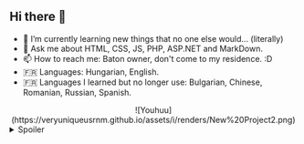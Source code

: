 ## Hi there 👋

- 🌱 I’m currently learning new things that no one else would... (literally)
- 💬 Ask me about HTML, CSS, JS, PHP, ASP.NET and MarkDown.
- 📫 How to reach me: Baton owner, don't come to my residence. :D
- 🇫🇷 Languages: Hungarian, English.
- 🇫🇷 Languages I learned but no longer use: Bulgarian, Chinese, Romanian, Russian, Spanish.
  
<div align="center">
![Youhuu](https://veryuniqueusrnm.github.io/assets/i/renders/New%20Project2.png)
</div>

<details>
<summary>Spoiler</summary>

<p style="font-size: 10px";>Youhuu the racka sheep is the property of World Athletics, no personnel has approved to use it!</p>

</details>
